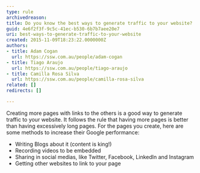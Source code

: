 ```yaml
---
type: rule
archivedreason: 
title: Do you know the best ways to generate traffic to your website?
guid: 4e6f2f3f-9c5c-41ec-b530-6b7b7aee20e7
uri: best-ways-to-generate-traffic-to-your-website
created: 2015-11-09T18:23:22.0000000Z
authors:
- title: Adam Cogan
  url: https://ssw.com.au/people/adam-cogan
- title: Tiago Araujo
  url: https://ssw.com.au/people/tiago-araujo
- title: Camilla Rosa Silva
  url: https://ssw.com.au/people/camilla-rosa-silva
related: []
redirects: []

---
```


Creating more pages with links to the others is a good way to generate traffic to your website. It follows the rule that having more pages is better than having excessively long pages. For the pages you create, here are some methods to increase their Google performance:

* Writing Blogs about it (content is king!)
* Recording videos to be embedded
* Sharing in social medias, like Twitter, Facebook, LinkedIn and Instagram
* Getting other websites to link to your page




<!--endintro-->
